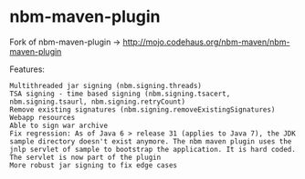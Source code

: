 nbm-maven-plugin
================

Fork of nbm-maven-plugin -> http://mojo.codehaus.org/nbm-maven/nbm-maven-plugin

Features:

    Multithreaded jar signing (nbm.signing.threads)
    TSA signing - time based signing (nbm.signing.tsacert, nbm.signing.tsaurl, nbm.signing.retryCount)
    Remove existing signatures (nbm.signing.removeExistingSignatures)
    Webapp resources
    Able to sign war archive
    Fix regression: As of Java 6 > release 31 (applies to Java 7), the JDK sample directory doesn't exist anymore. The nbm maven plugin uses the jnlp servlet of sample to bootstrap the application. It is hard coded. The servlet is now part of the plugin
    More robust jar signing to fix edge cases
